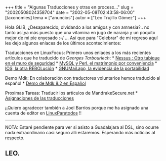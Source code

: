 +++
title = "Algunas Traducciones y otras en proceso..."
slug = "20020508024358704"
date = "2002-05-08T02:43:58-06:00"
[taxonomies]
tema = ["anuncios"]
autor = ["Leo Trujillo Gómez"]
+++

Hola GLIB,
¿Desaparecido, olvidando a los amigos y con amnesia?.. no tanto así,ya
más puesto que una vitamina en jugo de naranja y un poquito mejor de mi
pie enyesado :-/
... Así que para "Celebrar" de mi regreso aquí les dejo algunos enlaces
de los últimos acontecimientos:

<!-- more -->
Traducciones en LinuxFocus:
Primero unos enlaces a los más recientes artículos que he traducido de
*Georges Tarbouriech*:
\* [Nessus : Otro tabique en el muro de
seguridad](http://fr.linuxfocus.org/Castellano/November2001/article217.shtml)
\* [MySQL y Perl, el matrimonio por
conveniencia](http://fr.linuxfocus.org/Castellano/January2002/article226.shtml)
\* [IOS, la otra
REBOLución](http://fr.linuxfocus.org/Castellano/March2002/article230.shtml)
\* [GNUMail.app, la evidencia de la
portabilidad](http://obelix.umh.es/pub/mirrors/LinuxFocus/Castellano/May2002/article241.shtml)

Demo Mdk:
En colaboración con traductores voluntarios hemos traducido al español
\* [Demo de Mdk 8.2 en Español](http://www.linux-mandrake.com/es/demos/)

Proximas Tareas: Traducir los artículos de MandrakeSecure.net
\* [Asignaciones de las
traducciones](http://www.linuxauen.net/mdktrans/asignacion.html)

¡¡Quiero agradecer también a Joel Barrios porque me ha asignado una
cuenta de editor en [LinuxParatodos](http://www.linuxparatodos.com) !!

------

NOTA: Estaré pendiente para ver si asisto a Guadalajara al DSL, sino
ocurre nada extraordinario casi seguro alli estaremos. Esperando más
noticias al respecto.

LEO.
---

